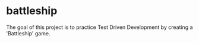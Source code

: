 # battleship

The goal of this project is to practice Test Driven Development by creating a 'Battleship' game.

